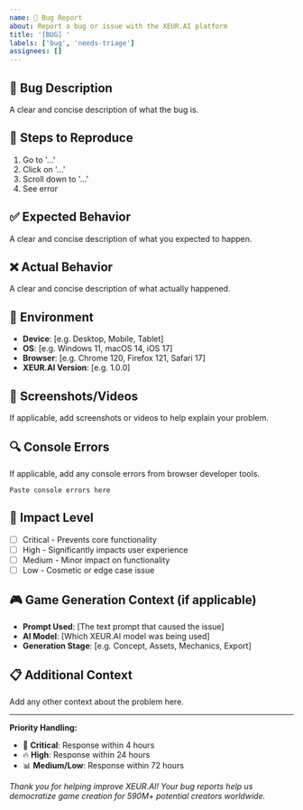 ```yaml
---
name: 🐛 Bug Report
about: Report a bug or issue with the XEUR.AI platform
title: '[BUG] '
labels: ['bug', 'needs-triage']
assignees: []
---
```


## 🐛 **Bug Description**
A clear and concise description of what the bug is.

## 🔄 **Steps to Reproduce**
1. Go to '...'
2. Click on '...'
3. Scroll down to '...'
4. See error

## ✅ **Expected Behavior**
A clear and concise description of what you expected to happen.

## ❌ **Actual Behavior**
A clear and concise description of what actually happened.

## 📱 **Environment**
- **Device**: [e.g. Desktop, Mobile, Tablet]
- **OS**: [e.g. Windows 11, macOS 14, iOS 17]
- **Browser**: [e.g. Chrome 120, Firefox 121, Safari 17]
- **XEUR.AI Version**: [e.g. 1.0.0]

## 📸 **Screenshots/Videos**
If applicable, add screenshots or videos to help explain your problem.

## 🔍 **Console Errors**
If applicable, add any console errors from browser developer tools.

```
Paste console errors here
```

## 🎯 **Impact Level**
- [ ] Critical - Prevents core functionality
- [ ] High - Significantly impacts user experience  
- [ ] Medium - Minor impact on functionality
- [ ] Low - Cosmetic or edge case issue

## 🎮 **Game Generation Context** (if applicable)
- **Prompt Used**: [The text prompt that caused the issue]
- **AI Model**: [Which XEUR.AI model was being used]
- **Generation Stage**: [e.g. Concept, Assets, Mechanics, Export]

## 📋 **Additional Context**
Add any other context about the problem here.

---

**Priority Handling:**
- 🚨 **Critical**: Response within 4 hours
- 🔥 **High**: Response within 24 hours  
- 📊 **Medium/Low**: Response within 72 hours

*Thank you for helping improve XEUR.AI! Your bug reports help us democratize game creation for 590M+ potential creators worldwide.*